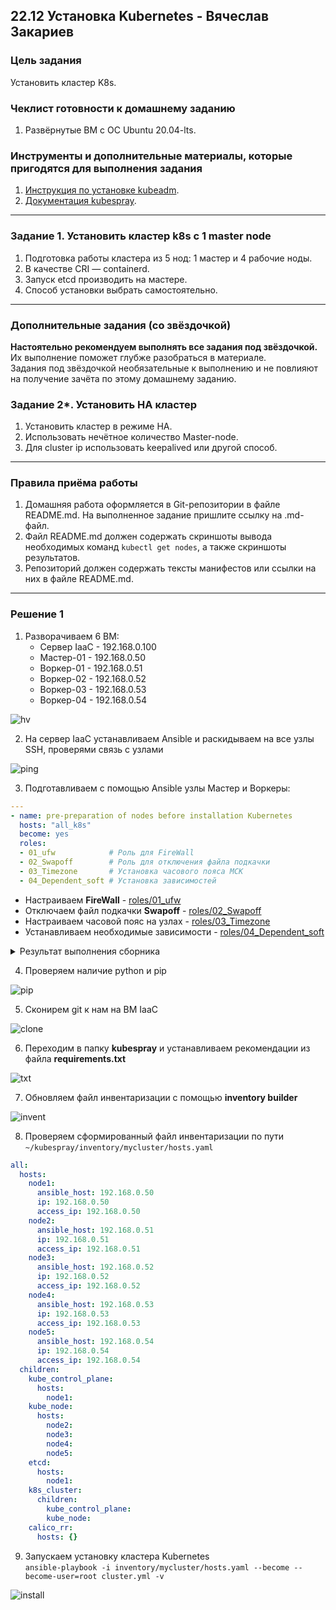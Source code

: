 ## 22.12 Установка Kubernetes - Вячеслав Закариев

### Цель задания

Установить кластер K8s.

### Чеклист готовности к домашнему заданию

1. Развёрнутые ВМ с ОС Ubuntu 20.04-lts.

### Инструменты и дополнительные материалы, которые пригодятся для выполнения задания

1. [Инструкция по установке kubeadm](https://kubernetes.io/docs/setup/production-environment/tools/kubeadm/create-cluster-kubeadm/).
2. [Документация kubespray](https://kubespray.io/).

---

### Задание 1. Установить кластер k8s с 1 master node

1. Подготовка работы кластера из 5 нод: 1 мастер и 4 рабочие ноды.
2. В качестве CRI — containerd.
3. Запуск etcd производить на мастере.
4. Способ установки выбрать самостоятельно.

---

### Дополнительные задания (со звёздочкой)

**Настоятельно рекомендуем выполнять все задания под звёздочкой.** Их выполнение поможет глубже разобраться в материале.   
Задания под звёздочкой необязательные к выполнению и не повлияют на получение зачёта по этому домашнему заданию. 

### Задание 2*. Установить HA кластер

1. Установить кластер в режиме HA.
2. Использовать нечётное количество Master-node.
3. Для cluster ip использовать keepalived или другой способ.

---

### Правила приёма работы

1. Домашняя работа оформляется в Git-репозитории в файле README.md. На выполненное задание пришлите ссылку на .md-файл.
2. Файл README.md должен содержать скриншоты вывода необходимых команд `kubectl get nodes`, а также скриншоты результатов.
3. Репозиторий должен содержать тексты манифестов или ссылки на них в файле README.md.

---

### Решение 1

1. Разворачиваем 6 ВМ:
   - Сервер IaaC - 192.168.0.100
   - Мастер-01 - 192.168.0.50
   - Воркер-01 - 192.168.0.51
   - Воркер-02 - 192.168.0.52
   - Воркер-03 - 192.168.0.53
   - Воркер-04 - 192.168.0.54

![hv](https://github.com/SlavaZakariev/netology-kuber/blob/f8173efd018be67b4410d0741375042d76f4c9e3/3.2/resources/kub_3-2_1.1.jpg)

2. На сервер IaaC устанавливаем Ansible и раскидываем на все узлы SSH, проверями связь с узлами

![ping](https://github.com/SlavaZakariev/netology-kuber/blob/f8173efd018be67b4410d0741375042d76f4c9e3/3.2/resources/kub_3-2_1.2.jpg)

3. Подготавливаем с помощью Ansible узлы Мастер и Воркеры:

```yaml
---
- name: pre-preparation of nodes before installation Kubernetes
  hosts: "all_k8s"
  become: yes
  roles:
  - 01_ufw            # Роль для FireWall
  - 02_Swapoff        # Роль для отключения файла подкачки
  - 03_Timezone       # Установка часового пояса МСК
  - 04_Dependent_soft # Установка зависимостей
```

- Настраиваем **FireWall** - [roles/01_ufw](https://github.com/SlavaZakariev/netology-kuber/blob/main/3.2/yaml/01_ufw/main.yaml)
- Отключаем файл подкачки **Swapoff** - [roles/02_Swapoff](https://github.com/SlavaZakariev/netology-kuber/blob/main/3.2/yaml/02_Swapoff/main.yml)
- Настраиваем часовой пояс на узлах - [roles/03_Timezone](https://github.com/SlavaZakariev/netology-kuber/blob/main/3.2/yaml/03_Timezone/main.yml)
- Устанавливаем необходимые зависимости - [roles/04_Dependent_soft](https://github.com/SlavaZakariev/netology-kuber/blob/main/3.2/yaml/04_Dependent_soft/tasks/main.yml)

<details>
<summary>Результат выполнения сборника</summary>

```yaml
ansible@iaac:/opt/ansible/k8s$ ansible-playbook main.yml

PLAY [pre-preparation of nodes before installation Kubernetes] **************************************************************

TASK [Gathering Facts] ******************************************************************************************************
ok: [master-01]
ok: [worker-01]
ok: [worker-02]
ok: [worker-03]
ok: [worker-04]

TASK [01_ufw : Enable UFW] **************************************************************************************************
changed: [master-01]
changed: [worker-01]
changed: [worker-02]
changed: [worker-03]
changed: [worker-04]

TASK [01_ufw : Allow ssh] ***************************************************************************************************
changed: [master-01]
changed: [worker-01]
changed: [worker-02]
changed: [worker-03]
changed: [worker-04]

TASK [01_ufw : Kubernetes API Server] ***************************************************************************************
changed: [master-01]
changed: [worker-01]
changed: [worker-02]
changed: [worker-03]
changed: [worker-04]

TASK [01_ufw : etcd server client API] **************************************************************************************
changed: [master-01]
changed: [worker-01]
changed: [worker-02]
changed: [worker-03]
changed: [worker-04]

TASK [01_ufw : Kubelet API] *************************************************************************************************
changed: [master-01]
changed: [worker-01]
changed: [worker-02]
changed: [worker-03]
changed: [worker-04]

TASK [01_ufw : Kube-scheduler] **********************************************************************************************
changed: [master-01]
changed: [worker-01]
changed: [worker-02]
changed: [worker-03]
changed: [worker-04]

TASK [01_ufw : Kube-controller-manager] *************************************************************************************
changed: [master-01]
changed: [worker-01]
changed: [worker-02]
changed: [worker-03]
changed: [worker-04]

TASK [01_ufw : Kube-proxy] **************************************************************************************************
changed: [master-01]
changed: [worker-01]
changed: [worker-02]
changed: [worker-03]
changed: [worker-04]

TASK [01_ufw : Ports for k8s workers] ***************************************************************************************
changed: [master-01]
changed: [worker-01]
changed: [worker-02]
changed: [worker-03]
changed: [worker-04]

TASK [02_Swapoff : Disable SWAP (1/2)] **************************************************************************************
changed: [master-01]
changed: [worker-01]
changed: [worker-02]
changed: [worker-03]
changed: [worker-04]

TASK [02_Swapoff : Disable SWAP (2/2)] **************************************************************************************
changed: [master-01]
changed: [worker-01]
changed: [worker-02]
changed: [worker-03]
changed: [worker-04]

TASK [03_Timezone : Set timezone] *******************************************************************************************
changed: [master-01]
changed: [worker-01]
changed: [worker-02]
changed: [worker-03]
changed: [worker-04]

TASK [04_Dependent_soft : Update cache] *************************************************************************************
changed: [master-01]
changed: [worker-01]
changed: [worker-02]
changed: [worker-03]
changed: [worker-04]

TASK [04_Dependent_soft : install dependencies] *****************************************************************************
changed: [master-01]
changed: [worker-01]
changed: [worker-02]
changed: [worker-03]
changed: [worker-04]

PLAY RECAP ******************************************************************************************************************
master-01                  :ok=15   changed=13   unreachable=0   failed=0   skipped=0   rescued=0   ignored=0
worker-01                  :ok=15   changed=13   unreachable=0   failed=0   skipped=0   rescued=0   ignored=0
worker-02                  :ok=15   changed=13   unreachable=0   failed=0   skipped=0   rescued=0   ignored=0
worker-03                  :ok=15   changed=13   unreachable=0   failed=0   skipped=0   rescued=0   ignored=0
worker-04                  :ok=15   changed=13   unreachable=0   failed=0   skipped=0   rescued=0   ignored=0
```
   
</details>

4. Проверяем наличие python и pip

![pip](https://github.com/SlavaZakariev/netology-kuber/blob/3f6e3b5b76f6e44d064ad02531317c93a32029c0/3.2/resources/kub_3-2_1.3.jpg)

5. Сконирем git к нам на ВМ IaaC

![clone](https://github.com/SlavaZakariev/netology-kuber/blob/3f6e3b5b76f6e44d064ad02531317c93a32029c0/3.2/resources/kub_3-2_1.4.jpg)

6. Переходим в папку **kubespray** и устанавливаем рекомендации из файла **requirements.txt**

![txt](https://github.com/SlavaZakariev/netology-kuber/blob/3f6e3b5b76f6e44d064ad02531317c93a32029c0/3.2/resources/kub_3-2_1.5.jpg)

7. Обновляем файл инвентаризации с помощью **inventory builder**

![invent](https://github.com/SlavaZakariev/netology-kuber/blob/3f6e3b5b76f6e44d064ad02531317c93a32029c0/3.2/resources/kub_3-2_1.6.jpg)

8. Проверяем сформированный файл инвентаризации по пути `~/kubespray/inventory/mycluster/hosts.yaml`

```yaml
all:
  hosts:
    node1:
      ansible_host: 192.168.0.50
      ip: 192.168.0.50
      access_ip: 192.168.0.50
    node2:
      ansible_host: 192.168.0.51
      ip: 192.168.0.51
      access_ip: 192.168.0.51
    node3:
      ansible_host: 192.168.0.52
      ip: 192.168.0.52
      access_ip: 192.168.0.52
    node4:
      ansible_host: 192.168.0.53
      ip: 192.168.0.53
      access_ip: 192.168.0.53
    node5:
      ansible_host: 192.168.0.54
      ip: 192.168.0.54
      access_ip: 192.168.0.54
  children:
    kube_control_plane:
      hosts:
        node1:
    kube_node:
      hosts:
        node2:
        node3:
        node4:
        node5:
    etcd:
      hosts:
        node1:
    k8s_cluster:
      children:
        kube_control_plane:
        kube_node:
    calico_rr:
      hosts: {}
```

9. Запускаем установку кластера Kubernetes \
`ansible-playbook -i inventory/mycluster/hosts.yaml --become --become-user=root cluster.yml -v`

![install](https://github.com/SlavaZakariev/netology-kuber/blob/d12f5a5ac73f7f7d5cf29d0233b03b1d35559829/3.2/resources/kub_3-2_1.7.jpg)




